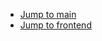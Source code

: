 - [Jump to main](https://github.com/zadort/VizsgaRemek/tree/main)
- [Jump to frontend](https://github.com/zadort/VizsgaRemek/tree/frontend)
